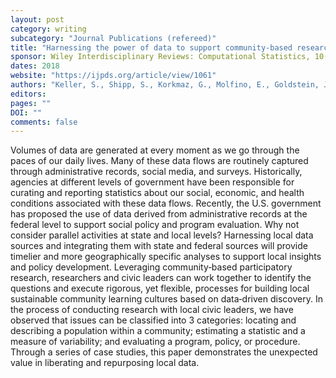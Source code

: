 ```yaml
---
layout: post
category: writing
subcategory: "Journal Publications (refereed)"
title: "Harnessing the power of data to support community‐based research"
sponsor: Wiley Interdisciplinary Reviews: Computational Statistics, 10(3), e1426
dates: 2018
website: "https://ijpds.org/article/view/1061"
authors: "Keller, S., Shipp, S., Korkmaz, G., Molfino, E., Goldstein, J., Lancaster, V., ... & Schroeder, A."
editors:
pages: ""
DOI: ""
comments: false
---
```

Volumes of data are generated at every moment as we go through the paces of our daily lives. Many of these data flows are routinely captured through administrative records, social media, and surveys. Historically, agencies at different levels of government have been responsible for curating and reporting statistics about our social, economic, and health conditions associated with these data flows. Recently, the U.S. government has proposed the use of data derived from administrative records at the federal level to support social policy and program evaluation. Why not consider parallel activities at state and local levels? Harnessing local data sources and integrating them with state and federal sources will provide timelier and more geographically specific analyses to support local insights and policy development. Leveraging community‐based participatory research, researchers and civic leaders can work together to identify the questions and execute rigorous, yet flexible, processes for building local sustainable community learning cultures based on data‐driven discovery. In the process of conducting research with local civic leaders, we have observed that issues can be classified into 3 categories: locating and describing a population within a community; estimating a statistic and a measure of variability; and evaluating a program, policy, or procedure. Through a series of case studies, this paper demonstrates the unexpected value in liberating and repurposing local data.
